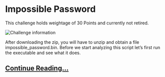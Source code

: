# Impossible Password

This challenge holds weightage of 30 Points and currently not retired.

<img src="https://miro.medium.com/max/700/1*hJ9N0FeHnciRgyirAWWXkw.png" alt="Challenge information">


After downloading the zip, you will have to unzip and obtain a file impossible_password.bin. Before we start analyzing this script let’s first run the executable and see what it does.

## [Continue Reading...](https://n0obit4.medium.com/hackthebox-impossible-password-challenge-writeup-reversing-20a36c24df8)


